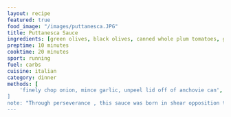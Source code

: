 ```yaml
---
layout: recipe
featured: true
food_image: "/images/puttanesca.JPG" 
title: Puttanesca Sauce
ingredients: [green olives, black olives, canned whole plum tomatoes, garlic, anchovies, canned artichokes*, onion, basil, capers]
preptime: 10 minutes
cooktime: 20 minutes
sport: running
fuel: carbs
cuisine: italian
category: dinner
methods: [
    'finely chop onion, mince garlic, unpeel lid off of anchovie can', 'in a saucepan, saute olive oil, anchovies, and garlic', add onion and a few basil stems, pulse roughly green and black olives in a food processor, 'add canned tomatoes to saute pan and let simmer for 5 minutes', add olives and artichokes if using','garnish with basil and capers, remove basil stems',
]
note: "Through perseverance , this sauce was born in shear opposition to olive haters "
---
```

